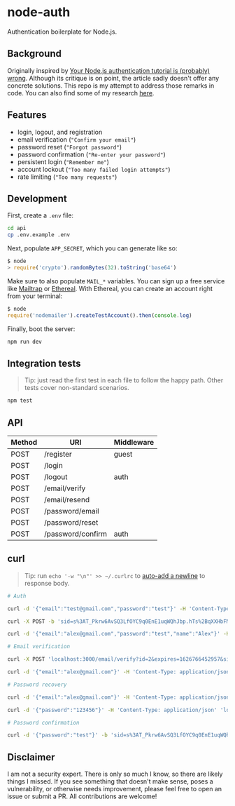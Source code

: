 # node-auth

Authentication boilerplate for Node.js.

## Background

Originally inspired by [Your Node.js authentication tutorial is (probably) wrong](https://medium.com/hackernoon/your-node-js-authentication-tutorial-is-wrong-f1a3bf831a46). Although its critique is on point, the article sadly doesn't offer any concrete solutions. This repo is my attempt to address those remarks in code. You can also find some of my research [here](https://github.com/alex996/presentations/blob/master/node-auth.md).

## Features

- login, logout, and registration
- email verification (`"Confirm your email"`)
- password reset (`"Forgot password"`)
- password confirmation (`"Re-enter your password"`)
- persistent login (`"Remember me"`)
- account lockout (`"Too many failed login attempts"`)
- rate limiting (`"Too many requests"`)

## Development

First, create a `.env` file:

```sh
cd api
cp .env.example .env
```

Next, populate `APP_SECRET`, which you can generate like so:

```js
$ node
> require('crypto').randomBytes(32).toString('base64')
```

Make sure to also populate `MAIL_*` variables. You can sign up a free service like [Mailtrap](https://mailtrap.io/) or [Ethereal](https://ethereal.email/). With Ethereal, you can create an account right from your terminal:

```js
$ node
require('nodemailer').createTestAccount().then(console.log)
```

Finally, boot the server:

```sh
npm run dev
```

## Integration tests

> Tip: just read the first test in each file to follow the happy path. Other tests cover non-standard scenarios.

```sh
npm test
```

## API

| Method | URI               | Middleware |
| ------ | ----------------- | ---------- |
| POST   | /register         | guest      |
| POST   | /login            |            |
| POST   | /logout           | auth       |
| POST   | /email/verify     |            |
| POST   | /email/resend     |            |
| POST   | /password/email   |            |
| POST   | /password/reset   |            |
| POST   | /password/confirm | auth       |

## curl

> Tip: run `echo '-w "\n"' >> ~/.curlrc` to [auto-add a newline](https://stackoverflow.com/a/14614203) to response body.

```sh
# Auth

curl -d '{"email":"test@gmail.com","password":"test"}' -H 'Content-Type: application/json' localhost:3000/login

curl -X POST -b 'sid=s%3AT_Pkrw6AvSQ3LfOYC9q0EnE1uqWQhJbp.hTs%2BqXXHbFMn2dxgSKBWd%2F%2FEQ8xwnV3KKsA9IwVJ7nU' localhost:3000/logout

curl -d '{"email":"alex@gmail.com","password":"test","name":"Alex"}' -H 'Content-Type: application/json' localhost:3000/register

# Email verification

curl -X POST 'localhost:3000/email/verify?id=2&expires=1626766452957&signature=ddd8e0451ef93172b5345e0f7d1e8a5e85b69bca2b2aeed80a14848d0d2fb2df'

curl -d '{"email":"alex@gmail.com"}' -H 'Content-Type: application/json' localhost:3000/email/resend

# Password recovery

curl -d '{"email":"alex@gmail.com"}' -H 'Content-Type: application/json' localhost:3000/password/email

curl -d '{"password":"123456"}' -H 'Content-Type: application/json' 'localhost:3000/password/reset?id=2&token=78f3065ed0b350b1ee1ea80162c2e2f4908fb5bc9d42c22e08202d2e79a0d180a59a86bf9885a002'

# Password confirmation

curl -d '{"password":"test"}' -b 'sid=s%3AT_Pkrw6AvSQ3LfOYC9q0EnE1uqWQhJbp.hTs%2BqXXHbFMn2dxgSKBWd%2F%2FEQ8xwnV3KKsA9IwVJ7nU' localhost:3000/password/confirm
```

## Disclaimer

I am not a security expert. There is only so much I know, so there are likely things I missed. If you see something that doesn't make sense, poses a vulnerability, or otherwise needs improvement, please feel free to open an issue or submit a PR. All contributions are welcome!
